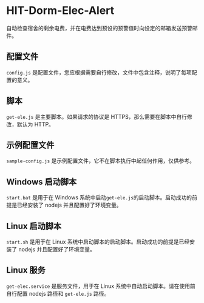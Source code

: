 # HIT-Dorm-Elec-Alert

自动检查宿舍的剩余电费，并在电费达到预设的预警值时向设定的邮箱发送预警邮件。

## 配置文件

`config.js` 是配置文件，您应根据需要自行修改，文件中包含注释，说明了每项配置的意义。

## 脚本

`get-ele.js` 是主要脚本。如果请求的协议是 HTTPS，那么需要在脚本中自行修改，默认为 HTTP。

## 示例配置文件

`sample-config.js` 是示例配置文件，它不在脚本执行中起任何作用，仅供参考。

## Windows 启动脚本

`start.bat` 是用于在 Windows 系统中启动`get-ele.js`的启动脚本。启动成功的前提是已经安装了 nodejs 并且配置好了环境变量。

## Linux 启动脚本

`start.sh` 是用于在 Linux 系统中启动脚本的启动脚本。启动成功的前提是已经安装了 nodejs 并且配置好了环境变量。

## Linux 服务

`get-elec.service` 是服务文件，用于在 Linux 系统中自动启动脚本。请在使用前自行配置 nodejs 路径和 `get-ele.js` 路径。
